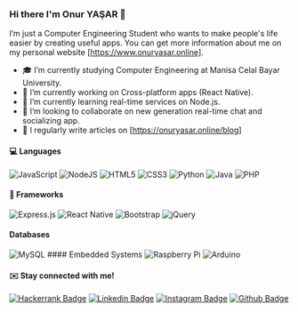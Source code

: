 ### Hi there I'm Onur YAŞAR 👋
I’m just a Computer Engineering Student who wants to make people's life easier by creating useful apps. You can get more information about me on my personal website [https://www.onuryasar.online].

- 🎓 I’m currently studying Computer Engineering at Manisa Celal Bayar University.
- 🔭 I’m currently working on Cross-platform apps (React Native).
- 🌱 I’m currently learning real-time services on Node.js.
- 👯 I’m looking to collaborate on new generation real-time chat and socializing app.
- 📝 I regularly write articles on [https://onuryasar.online/blog]


#### 💻 Languages
<img alt="JavaScript" src="https://img.shields.io/badge/javascript%20-%23323330.svg?&style=for-the-badge&logo=javascript&logoColor=%23F7DF1E"/> <img alt="NodeJS" src="https://img.shields.io/badge/node.js%20-%2343853D.svg?&style=for-the-badge&logo=node.js&logoColor=white"/> <img alt="HTML5" src="https://img.shields.io/badge/html5%20-%23E34F26.svg?&style=for-the-badge&logo=html5&logoColor=white"/> <img alt="CSS3" src="https://img.shields.io/badge/css3%20-%231572B6.svg?&style=for-the-badge&logo=css3&logoColor=white"/> <img alt="Python" src="https://img.shields.io/badge/python%20-%2314354C.svg?&style=for-the-badge&logo=python&logoColor=white"/> <img alt="Java" src="https://img.shields.io/badge/java-%23ED8B00.svg?&style=for-the-badge&logo=java&logoColor=white"/> <img alt="PHP" src="https://img.shields.io/badge/php-%23777BB4.svg?&style=for-the-badge&logo=php&logoColor=white"/>
#### :rocket: Frameworks
<img alt="Express.js" src="https://img.shields.io/badge/express.js%20-%23404d59.svg?&style=for-the-badge"/> <img alt="React Native" src="https://img.shields.io/badge/react_native%20-%2320232a.svg?&style=for-the-badge&logo=react&logoColor=%2361DAFB"/> <img alt="Bootstrap" src="https://img.shields.io/badge/bootstrap%20-%23563D7C.svg?&style=for-the-badge&logo=bootstrap&logoColor=white"/> <img alt="jQuery" src="https://img.shields.io/badge/jquery%20-%230769AD.svg?&style=for-the-badge&logo=jquery&logoColor=white"/>
#### Databases
<img alt="MySQL" src="https://img.shields.io/badge/mysql-%2300f.svg?&style=for-the-badge&logo=mysql&logoColor=white"/>
#### Embedded Systems
<img alt="Raspberry Pi" src="https://img.shields.io/badge/-Raspberry%20Pi-C51A4A?style=for-the-badge&logo=Raspberry-Pi"/> <img alt="Arduino" src="https://img.shields.io/badge/-Arduino-00979D?style=for-the-badge&logo=Arduino&logoColor=white"/>


#### :envelope: Stay connected with me!
<a href="https://www.hackerrank.com/onuryasar" target="_blank">![Hackerrank Badge](https://img.shields.io/badge/-Hackerrank-1ba94c?style=flat&logo=Hackerrank&logoColor=white&link=https://www.hackerrank.com/onuryasar)</a>
<a href="https://www.linkedin.com/in/onur-yasar/" target="_blank">![Linkedin Badge](https://img.shields.io/badge/-LinkedIn-blue?style=flat&logo=Linkedin&logoColor=white&link=https://www.linkedin.com/in/onur-yasar/)</a>
<a href="https://instagram.com/onur.yasar.js" target="_blank">![Instagram Badge](https://img.shields.io/badge/-Instagram-E4405F?style=flat&logo=instagram&logoColor=white&link=https://instagram.com/onur.yasar.js)</a>
<a href="https://github.com/thorakna" target="_blank">![Github Badge](https://img.shields.io/badge/-Github-000?style=flat&logo=Github&logoColor=white&link=https://github.com/thorakna)</a>
